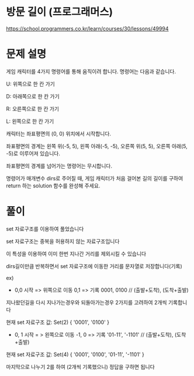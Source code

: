 # 방문 길이 (프로그래머스)

https://school.programmers.co.kr/learn/courses/30/lessons/49994

# 문제 설명

게임 캐릭터를 4가지 명령어를 통해 움직이려 합니다. 명령어는 다음과 같습니다.

U: 위쪽으로 한 칸 가기

D: 아래쪽으로 한 칸 가기

R: 오른쪽으로 한 칸 가기

L: 왼쪽으로 한 칸 가기

캐릭터는 좌표평면의 (0, 0) 위치에서 시작합니다.

좌표평면의 경계는 왼쪽 위(-5, 5), 왼쪽 아래(-5, -5), 오른쪽 위(5, 5), 오른쪽 아래(5, -5)로 이루어져 있습니다.

좌표평면의 경계를 넘어가는 명령어는 무시합니다.

명령어가 매개변수 dirs로 주어질 때, 게임 캐릭터가 처음 걸어본 길의 길이를 구하여 return 하는 solution 함수를 완성해 주세요.

# 풀이

set 자료구조를 이용하여 풀었습니다

set 자료구조는 중복을 허용하지 않는 자료구조입니다

이 특성을 이용하여 이미 한번 지나간 거리를 제외시킬 수 있습니다

dirs길이만큼 반복하면서 set 자료구조에 이동한 거리를 문자열로 저장합니다(기록)

ex)

-   0,0 시작 => 위쪽으로 이동 0,1 => 기록 0001, 0100 // (출발+도착), (도착+출발)

지나왔던길을 다시 지나가는경우와 되돌아가는경우 2가지를 고려하여 2개씩 기록합니다

현재 set 자료구조 값: Set(2) { '0001', '0100' }

-   0, 1 시작 = > 왼쪽으로 이동 -1, 0 => 기록 '01-11', '-1101' // (출발+도착), (도착+출발)

현재 set 자료구조 값: Set(4) { '0001', '0100', '01-11', '-1101' }

마지막으로 나누기 2를 하여 (2개씩 기록했으니) 정답을 구하면 됩니다
